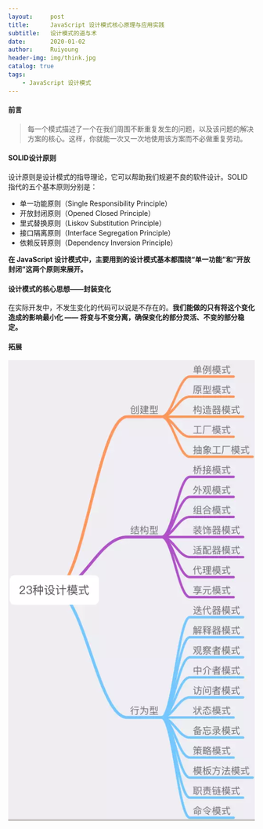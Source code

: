 ```yaml
--- 
layout:     post
title:      JavaScript 设计模式核心原理与应用实践
subtitle:   设计模式的道与术
date:       2020-01-02
author:     Ruiyoung
header-img: img/think.jpg
catalog: true
tags:
    - JavaScript 设计模式
---
```

#### 前言  

> 每一个模式描述了一个在我们周围不断重复发生的问题，以及该问题的解决方案的核心。这样，你就能一次又一次地使用该方案而不必做重复劳动。  

#### SOLID设计原则  

设计原则是设计模式的指导理论，它可以帮助我们规避不良的软件设计。SOLID 指代的五个基本原则分别是： 

- 单一功能原则（Single Responsibility Principle）
- 开放封闭原则（Opened Closed Principle）  
- 里式替换原则（Liskov Substitution Principle）  
- 接口隔离原则（Interface Segregation Principle）  
- 依赖反转原则（Dependency Inversion Principle）  

**在 JavaScript 设计模式中，主要用到的设计模式基本都围绕“单一功能”和“开放封闭”这两个原则来展开。**

#### 设计模式的核心思想——封装变化  

在实际开发中，不发生变化的代码可以说是不存在的。**我们能做的只有将这个变化造成的影响最小化 —— 将变与不变分离，确保变化的部分灵活、不变的部分稳定。**  

#### 拓展  

![](/img/shejimoshi.png)